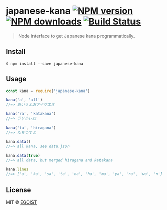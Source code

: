 # japanese-kana [![NPM version](https://img.shields.io/npm/v/japanese-kana.svg)](https://npmjs.com/package/japanese-kana) [![NPM downloads](https://img.shields.io/npm/dm/japanese-kana.svg)](https://npmjs.com/package/japanese-kana) [![Build Status](https://img.shields.io/circleci/project/egoist/japanese-kana/master.svg)](https://circleci.com/gh/egoist/japanese-kana)

> Node interface to get Japanese kana programmatically.

## Install

```
$ npm install --save japanese-kana
```

## Usage

```js
const kana = require('japanese-kana')

kana('a', 'all')
//=> あいうえおアイウエオ

kana('ra', 'katakana')
//=> ラリルレロ

kana('ta', 'hiragana')
//=> たちつてと

kana.data()
//=> all kana, see data.json

kana.data(true)
//=> all data, but merged hiragana and katakana

kana.lines
//=> ['a', 'ka', 'sa', 'ta', 'na', 'ha', 'ma', 'ya', 'ra', 'wa', 'n']
```

## License

MIT © [EGOIST](https://github.com/egoist)
